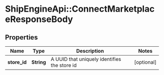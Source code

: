 # ShipEngineApi::ConnectMarketplaceResponseBody

## Properties
Name | Type | Description | Notes
------------ | ------------- | ------------- | -------------
**store_id** | **String** | A UUID that uniquely identifies the store id | [optional] 


